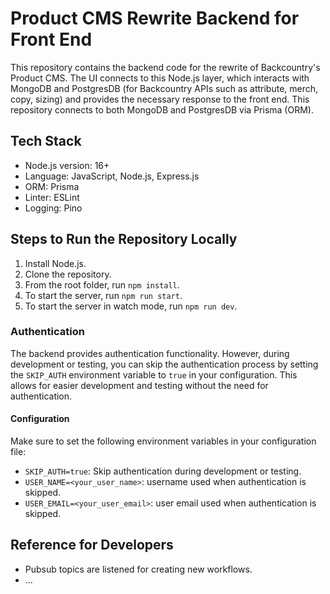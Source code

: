 # Product CMS Rewrite Backend for Front End

This repository contains the backend code for the rewrite of Backcountry's Product CMS. The UI connects to this Node.js layer, which interacts with MongoDB and PostgresDB (for Backcountry APIs such as attribute, merch, copy, sizing) and provides the necessary response to the front end. This repository connects to both MongoDB and PostgresDB via Prisma (ORM).

## Tech Stack

- Node.js version: 16+
- Language: JavaScript, Node.js, Express.js
- ORM: Prisma
- Linter: ESLint
- Logging: Pino

## Steps to Run the Repository Locally

1. Install Node.js.
2. Clone the repository.
3. From the root folder, run `npm install`.
4. To start the server, run `npm run start`.
5. To start the server in watch mode, run `npm run dev`.

### Authentication

The backend provides authentication functionality. However, during development or testing, you can skip the authentication process by setting the `SKIP_AUTH` environment variable to `true` in your configuration. This allows for easier development and testing without the need for authentication.

#### Configuration

Make sure to set the following environment variables in your configuration file:

- `SKIP_AUTH=true`: Skip authentication during development or testing.
- `USER_NAME=<your_user_name>`: username used when authentication is skipped.
- `USER_EMAIL=<your_user_email>`: user email used when authentication is skipped.

## Reference for Developers

- Pubsub topics are listened for creating new workflows.
- ...
